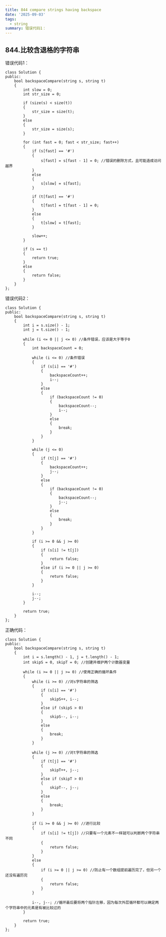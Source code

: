 ```yaml
---
title: 844 compare strings having backspace
date: '2025-09-03'
tags:
  - string
summary: 错误代码1：
---
```

## 844.比较含退格的字符串

错误代码1：

    class Solution {
    public:
        bool backspaceCompare(string s, string t)
        {
            int slow = 0;
            int str_size = 0;
    
            if (size(s) < size(t))
            {
                str_size = size(t);
            }
            else
            {
                str_size = size(s);
            }
    
            for (int fast = 0; fast < str_size; fast++)
            {
                if (s[fast] == '#')
                {
                    s[fast] = s[fast - 1] = 0; //错误的删除方式，且可能造成访问越界
                }
                else
                {
                    s[slow] = s[fast];
                }
    
                if (t[fast] == '#')
                {
                    t[fast] = t[fast - 1] = 0;
                }
                else
                {
                    t[slow] = t[fast];
                }
                
                slow++;
            }
    
            if (s == t)
            {
                return true;
            }
            else
            {
                return false;
            }
        }
    };

错误代码2：

    class Solution {
    public:
        bool backspaceCompare(string s, string t)
        {
            int i = s.size() - 1;
            int j = t.size() - 1;
    
            while (i <= 0 || j <= 0) //条件错误，应该是大于等于0
            {
                int backspaceCount = 0;
    
                while (i <= 0) //条件错误
                {
                    if (s[i] == '#')
                    {
                        backspaceCount++;
                        i--;
                    }
                    else
                    {
                        if (backspaceCount != 0)
                        {
                            backspaceCount--;
                            i--;
                        }
                        else
                        {
                            break;
                        }
                    }
                }
    
                while (j <= 0)
                {
                    if (t[j] == '#')
                    {
                        backspaceCount++;
                        j--;
                    }
                    else
                    {
                        if (backspaceCount != 0)
                        {
                            backspaceCount--;
                            j--;
                        }
                        else
                        {
                            break;
                        }
                    }
                }
    
                if (i >= 0 && j >= 0)
                {
                    if (s[i] != t[j])
                    {
                        return false;
                    }
                    else if (i >= 0 || j >= 0)
                    {
                        return false;
                    }
                }
    
                i--;
                j--;
            }
    
            return true;
        }
    };

正确代码：

    class Solution {
    public:
        bool backspaceCompare(string s, string t)
        {
            int i = s.length() - 1, j = t.length() - 1;
            int skipS = 0, skipT = 0; //创建并维护两个计数器变量
    
            while (i >= 0 || j >= 0) //使用正确的循环条件
            {
                while (i >= 0) //对s字符串的筛选
                {
                    if (s[i] == '#')
                    {
                        skipS++, i--;
                    }
                    else if (skipS > 0)
                    {
                        skipS--, i--;
                    }
                    else
                    {
                        break;
                    }
                }
    
                while (j >= 0) //对t字符串的筛选
                {
                    if (t[j] == '#')
                    {
                        skipT++, j--;
                    }
                    else if (skipT > 0)
                    {
                        skipT--, j--;
                    }
                    else
                    {
                        break;
                    }
                }
    
                if (i >= 0 && j >= 0) //进行比较
                {
                    if (s[i] != t[j]) //只要有一个元素不一样就可以判断两个字符串不同
                    {
                        return false;
                    }
                }
                else
                {
                    if (i >= 0 || j >= 0) //防止有一个数组提前遍历完了，但另一个还没有遍历完
                    {
                        return false;
                    }
                }
    
                i--, j--; //循环最后要将两个指针左移，因为每次外层循环都可以确定两个字符串中的元素是有被比较过的
            }
    
            return true;
        }
    };
